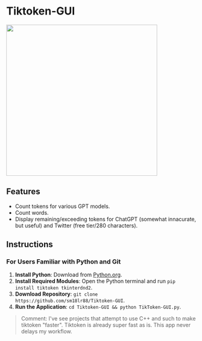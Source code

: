 # Tiktoken-GUI

<img src="https://github.com/sm18lr88/Tiktoken-GUI/assets/64564447/8caa2e26-0e69-40e6-bb8d-f8d00949f9a1" width="400">

## Features
- Count tokens for various GPT models.
- Count words.
- Display remaining/exceeding tokens for ChatGPT (somewhat innacurate, but useful) and Twitter (free tier/280 characters).

## Instructions

### For Users Familiar with Python and Git
1. **Install Python**: Download from [Python.org](https://www.python.org/downloads/).
2. **Install Required Modules**: Open the Python terminal and run `pip install tiktoken tkinterdnd2`.
3. **Download Repository**: `git clone https://github.com/sm18lr88/Tiktoken-GUI`.
4. **Run the Application**: `cd Tiktoken-GUI && python TikToken-GUI.py`.


> Comment: I've see projects that attempt to use C++ and such to make tiktoken "faster". Tiktoken is already super fast as is. This app never delays my workflow.
